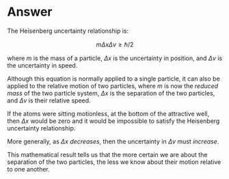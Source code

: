 # Answer

The Heisenberg uncertainty relationship is:

$$m \Delta x \Delta v \ge \hbar / 2 $$

where $m$ is the mass of a particle, $\Delta x$ is the uncertainty in position, and $\Delta v$ is the uncertainty in speed.

Although this equation is normally applied to a single particle, it can also be applied to the relative motion of two particles, where $m$ is now the *reduced mass* of the two particle system, $\Delta x$ is the separation of the two particles, and $\Delta v$ is their relative speed.

If the atoms were sitting motionless, at the bottom of the attractive well, then $\Delta x$ would be zero and it would be impossible to satisfy the Heisenberg uncertainty relationship.

More generally, as $\Delta x$ *decreases*, then the uncertainty in $\Delta v$ must *increase*.

This mathematical result tells us that the more certain we are about the separation of the two particles, the less we know about their motion relative to one another.

